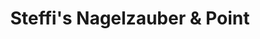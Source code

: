 ---
title: "Steffi's Nagelzauber & Point"
url: /meissen/steffis-nagelzauber-und-point/
shop: Kosmetik
---